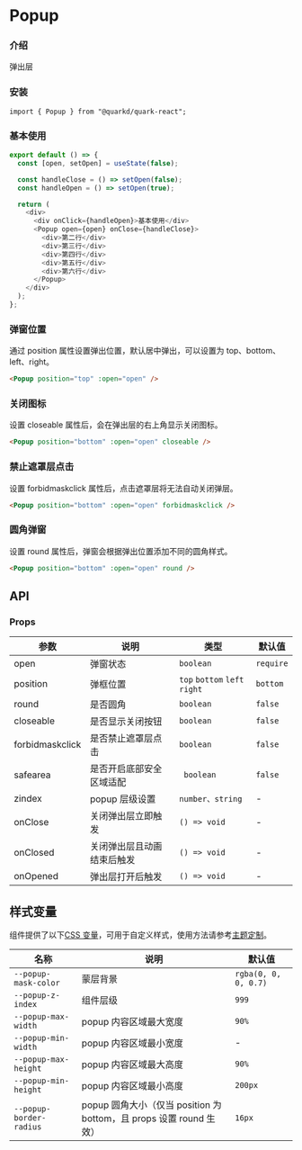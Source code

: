 # Popup

### 介绍

弹出层

### 安装

```tsx
import { Popup } from "@quarkd/quark-react";
```

### 基本使用

```js
export default () => {
  const [open, setOpen] = useState(false);

  const handleClose = () => setOpen(false);
  const handleOpen = () => setOpen(true);

  return (
    <div>
      <div onClick={handleOpen}>基本使用</div>
      <Popup open={open} onClose={handleClose}>
        <div>第二行</div>
        <div>第三行</div>
        <div>第四行</div>
        <div>第五行</div>
        <div>第六行</div>
      </Popup>
    </div>
  );
};
```

### 弹窗位置

通过 position 属性设置弹出位置，默认居中弹出，可以设置为 top、bottom、left、right。

```html
<Popup position="top" :open="open" />
```

### 关闭图标

设置 closeable 属性后，会在弹出层的右上角显示关闭图标。

```html
<Popup position="bottom" :open="open" closeable />
```

### 禁止遮罩层点击

设置 forbidmaskclick 属性后，点击遮罩层将无法自动关闭弹层。

```html
<Popup position="bottom" :open="open" forbidmaskclick />
```

### 圆角弹窗

设置 round 属性后，弹窗会根据弹出位置添加不同的圆角样式。

```html
<Popup position="bottom" :open="open" round />
```

## API

### Props

| 参数            | 说明                       | 类型                          | 默认值    |
| --------------- | -------------------------- | ----------------------------- | --------- |
| open            | 弹窗状态                   | `boolean`                     | `require` |
| position        | 弹框位置                   | `top` `bottom` `left` `right` | `bottom`  |
| round           | 是否圆角                   | `boolean `                    | `false`   |
| closeable       | 是否显示关闭按钮           | `boolean`                     | `false`   |
| forbidmaskclick | 是否禁止遮罩层点击         | `boolean`                     | `false`   |
| safearea        | 是否开启底部安全区域适配   | ` boolean`                    | `false`   |
| zindex          | popup 层级设置             | `number、string`              | -         |
| onClose         | 关闭弹出层立即触发         | `() => void`                  | -         |
| onClosed        | 关闭弹出层且动画结束后触发 | `() => void`                  | -         |
| onOpened        | 弹出层打开后触发           | `() => void`                  | -         |

## 样式变量

组件提供了以下[CSS 变量](https://developer.mozilla.org/zh-CN/docs/Web/CSS/Using_CSS_custom_properties)，可用于自定义样式，使用方法请参考[主题定制](#/zh-CN/guide/theme)。

| 名称                    | 说明                                                                | 默认值               |
| ----------------------- | ------------------------------------------------------------------- | -------------------- |
| `--popup-mask-color`    | 蒙层背景                                                            | `rgba(0, 0, 0, 0.7)` |
| `--popup-z-index`       | 组件层级                                                            | `999`                |
| `--popup-max-width`     | popup 内容区域最大宽度                                              | `90%`                |
| `--popup-min-width`     | popup 内容区域最小宽度                                              | -                    |
| `--popup-max-height`    | popup 内容区域最大高度                                              | `90%`                |
| `--popup-min-height`    | popup 内容区域最小高度                                              | `200px`              |
| `--popup-border-radius` | popup 圆角大小（仅当 position 为 bottom，且 props 设置 round 生效） | `16px`               |
